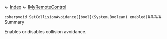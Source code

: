 ← [Index](Api-Index) ← [IMyRemoteControl](Sandbox.ModAPI.Ingame.IMyRemoteControl)

```csharpvoid SetCollisionAvoidance([bool](System.Boolean) enabled)```##### Summary

Enables or disables collision avoidance.

